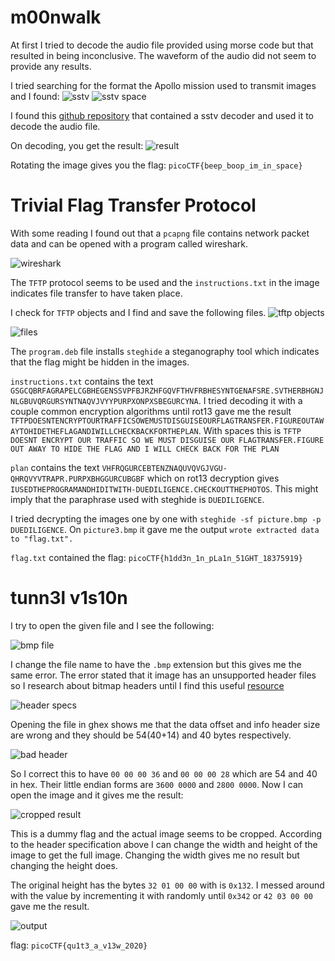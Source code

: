 # m00nwalk

At first I tried to decode the audio file provided using morse code but that resulted in being inconclusive. The waveform of the audio did not seem to provide any results.

I tried searching for the format the Apollo mission used to transmit images and I found:
![sstv](images/sstv.png)
![sstv space](images/sstvspace.png)

I found this [github repository](https://github.com/colaclanth/sstv) that contained a sstv decoder and used it to decode the audio file.

On decoding, you get the result:
![result](images/result.png)

Rotating the image gives you the flag: `picoCTF{beep_boop_im_in_space}`

# Trivial Flag Transfer Protocol

With some reading I found out that a `pcapng` file contains network packet data and can be opened with a program called wireshark.

![wireshark](images/wireshark.png)

The `TFTP` protocol seems to be used and the `instructions.txt` in the image indicates file transfer to have taken place.

I check for `TFTP` objects and I find and save the following files.
![tftp objects](images/tftpobjects.png)

![files](images/files.png)

The `program.deb` file installs `steghide` a steganography tool which indicates that the flag might be hidden in the images.

`instructions.txt` contains the text `GSGCQBRFAGRAPELCGBHEGENSSVPFBJRZHFGQVFTHVFRBHESYNTGENAFSRE.SVTHERBHGNJNLGBUVQRGURSYNTNAQVJVYYPURPXONPXSBEGURCYNA`. I tried decoding it with a couple common encryption algorithms until rot13 gave me the result `TFTPDOESNTENCRYPTOURTRAFFICSOWEMUSTDISGUISEOURFLAGTRANSFER.FIGUREOUTAWAYTOHIDETHEFLAGANDIWILLCHECKBACKFORTHEPLAN`. With spaces this is `TFTP DOESNT ENCRYPT OUR TRAFFIC SO WE MUST DISGUISE OUR FLAGTRANSFER.FIGURE OUT AWAY TO HIDE THE FLAG AND I WILL CHECK BACK FOR THE PLAN`

`plan` contains the text `VHFRQGURCEBTENZNAQUVQVGJVGU-QHRQVYVTRAPR.PURPXBHGGURCUBGBF` which on rot13 decryption gives `IUSEDTHEPROGRAMANDHIDITWITH-DUEDILIGENCE.CHECKOUTTHEPHOTOS`. This might imply that the paraphrase used with steghide is `DUEDILIGENCE`.

I tried decrypting the images one by one with `steghide -sf picture.bmp -p DUEDILIGENCE`. 
On `picture3.bmp` it gave me the output `wrote extracted data to "flag.txt".`

`flag.txt` contained the flag: `picoCTF{h1dd3n_1n_pLa1n_51GHT_18375919}`

# tunn3l v1s10n

I try to open the given file and I see the following:

![bmp file](images/bmp.png)

I change the file name to have the `.bmp` extension but this gives me the same error. The error stated that it image has an unsupported header files so I research about bitmap headers until I find this useful [resource](https://www.ece.ualberta.ca/~elliott/ee552/studentAppNotes/2003_w/misc/bmp_file_format/bmp_file_format.htm)

![header specs](images/headerspecs.png)

Opening the file in ghex shows me that the data offset and info header size are wrong and they should be 54(40+14) and 40 bytes respectively.

![bad header](images/badheader.png)

So I correct this to have `00 00 00 36` and `00 00 00 28` which are 54 and 40 in hex. Their little endian forms are `3600 0000` and `2800 0000`. 
Now I can open the image and it gives me the result:

![cropped result](images/croppedresult.png)

This is a dummy flag and the actual image seems to be cropped. According to the header specification above I can change the width and height of the image to get the full image. Changing the width gives me no result but changing the height does. 

The original height has the bytes `32 01 00 00` with is `0x132`. I messed around with the value by incrementing it with randomly until `0x342` or `42 03 00 00` gave me the result.

![output](images/tunn3l_v1s10noutput.bmp)

flag: `picoCTF{qu1t3_a_v13w_2020}`